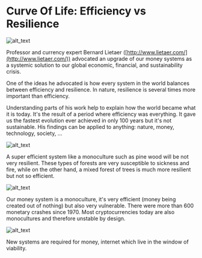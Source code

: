 # Curve Of Life: Efficiency vs Resilience 


![alt_text](img/desert_tree.png)



Professor and currency expert Bernard Lietaer ([http://www.lietaer.com/](http://www.lietaer.com/)) advocated an upgrade of our money systems as a systemic solution to our global economic, financial, and sustainability crisis.

One of the ideas he advocated is how every system in the world balances between efficiency and resilience. In nature, resilience is several times more important than efficiency.

Understanding parts of his work help to explain how the world became what it is today. It's the result of a period where efficiency was everything. It gave us the fastest evolution ever achieved in only 100 years but it's not sustainable. His findings can be applied to anything: nature, money, technology, society, ...


![alt_text](img/bernard_lietaer.png)


A super efficient system like a monoculture such as pine wood will be not very resilient. These types of forests are very susceptible to sickness and fire, while on the other hand, a mixed forest of trees is much more resilient but not so efficient. 



![alt_text](img/monoculture.png)

Our money system is a monoculture, it's very efficient (money being created out of nothing) but also very vulnerable. There were more than 600 monetary crashes since 1970. Most cryptocurrencies today are also monocultures and therefore unstable by design.


![alt_text](img/curve_of_life.png)


New systems are required for money, internet which live in the window of viability.
